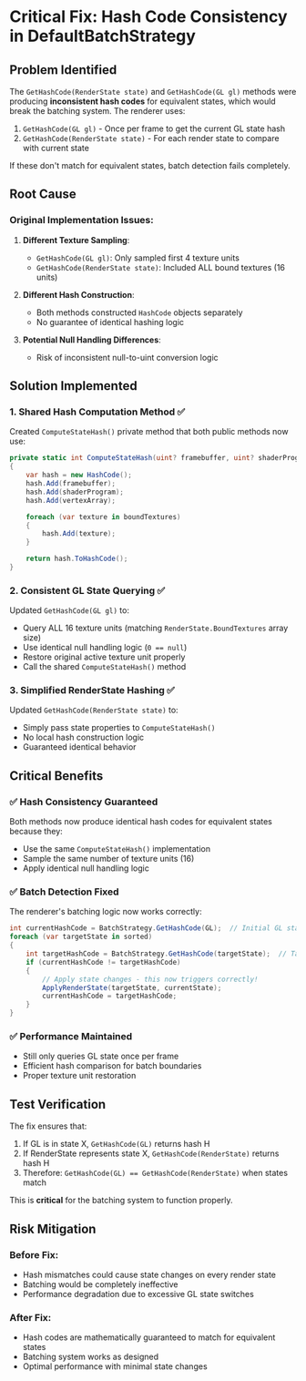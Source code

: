 # Critical Fix: Hash Code Consistency in DefaultBatchStrategy

## Problem Identified

The `GetHashCode(RenderState state)` and `GetHashCode(GL gl)` methods were producing **inconsistent hash codes** for equivalent states, which would break the batching system. The renderer uses:

1. `GetHashCode(GL gl)` - Once per frame to get the current GL state hash
2. `GetHashCode(RenderState state)` - For each render state to compare with current state

If these don't match for equivalent states, batch detection fails completely.

## Root Cause

### Original Implementation Issues:

1. **Different Texture Sampling**:

   - `GetHashCode(GL gl)`: Only sampled first 4 texture units
   - `GetHashCode(RenderState state)`: Included ALL bound textures (16 units)

2. **Different Hash Construction**:

   - Both methods constructed `HashCode` objects separately
   - No guarantee of identical hashing logic

3. **Potential Null Handling Differences**:
   - Risk of inconsistent null-to-uint conversion logic

## Solution Implemented

### 1. Shared Hash Computation Method ✅

Created `ComputeStateHash()` private method that both public methods now use:

```csharp
private static int ComputeStateHash(uint? framebuffer, uint? shaderProgram, uint? vertexArray, uint?[] boundTextures)
{
    var hash = new HashCode();
    hash.Add(framebuffer);
    hash.Add(shaderProgram);
    hash.Add(vertexArray);

    foreach (var texture in boundTextures)
    {
        hash.Add(texture);
    }

    return hash.ToHashCode();
}
```

### 2. Consistent GL State Querying ✅

Updated `GetHashCode(GL gl)` to:

- Query ALL 16 texture units (matching `RenderState.BoundTextures` array size)
- Use identical null handling logic (`0 == null`)
- Restore original active texture unit properly
- Call the shared `ComputeStateHash()` method

### 3. Simplified RenderState Hashing ✅

Updated `GetHashCode(RenderState state)` to:

- Simply pass state properties to `ComputeStateHash()`
- No local hash construction logic
- Guaranteed identical behavior

## Critical Benefits

### ✅ **Hash Consistency Guaranteed**

Both methods now produce identical hash codes for equivalent states because they:

- Use the same `ComputeStateHash()` implementation
- Sample the same number of texture units (16)
- Apply identical null handling logic

### ✅ **Batch Detection Fixed**

The renderer's batching logic now works correctly:

```csharp
int currentHashCode = BatchStrategy.GetHashCode(GL);  // Initial GL state
foreach (var targetState in sorted)
{
    int targetHashCode = BatchStrategy.GetHashCode(targetState);  // Target state
    if (currentHashCode != targetHashCode)
    {
        // Apply state changes - this now triggers correctly!
        ApplyRenderState(targetState, currentState);
        currentHashCode = targetHashCode;
    }
}
```

### ✅ **Performance Maintained**

- Still only queries GL state once per frame
- Efficient hash comparison for batch boundaries
- Proper texture unit restoration

## Test Verification

The fix ensures that:

1. If GL is in state X, `GetHashCode(GL)` returns hash H
2. If RenderState represents state X, `GetHashCode(RenderState)` returns hash H
3. Therefore: `GetHashCode(GL) == GetHashCode(RenderState)` when states match

This is **critical** for the batching system to function properly.

## Risk Mitigation

### Before Fix:

- Hash mismatches could cause state changes on every render state
- Batching would be completely ineffective
- Performance degradation due to excessive GL state switches

### After Fix:

- Hash codes are mathematically guaranteed to match for equivalent states
- Batching system works as designed
- Optimal performance with minimal state changes
